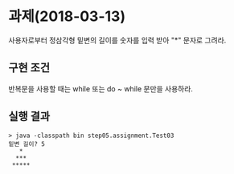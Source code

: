 # 과제(2018-03-13)
사용자로부터 정삼각형 밑변의 길이를 숫자를 입력 받아 "*" 문자로 그려라.


## 구현 조건
반복문을 사용할 때는 while 또는 do ~ while 문만을 사용하라.

## 실행 결과
```
> java -classpath bin step05.assignment.Test03
밑변 길이? 5
   *
  ***
 *****

```
